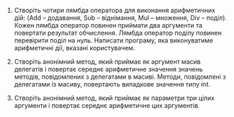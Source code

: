 
1) Створіть чотири лямбда оператора для виконання арифметичних дій: (Add – додавання, Sub – віднімання, Mul – множення, Div – поділ). Кожен лямбда оператор повинен приймати два аргументи та повертати результат обчислення. Лямбда оператор поділу повинен перевірити поділ на нуль. Написати програму, яка виконуватиме арифметичні дії, вказані користувачем.
2) Створіть анонімний метод, який приймає як аргумент масив делегатів і повертає середнє арифметичне значення значень методів, повідомлених з делегатами в масиві. Методи, повідомлені з делегатами із масиву, повертають випадкове значення типу int.


3) Створіть анонімний метод, який приймає як параметри три цілих аргументи і повертає середнє арифметичне цих аргументів.
